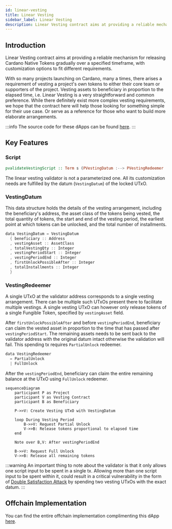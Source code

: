 ```yaml
---
id: linear-vesting
title: Linear Vesting
sidebar_label: Linear Vesting
description: Linear Vesting contract aims at providing a reliable mechanism for releasing Cardano Native Tokens gradually over a specified timeframe
---
```


## Introduction

Linear Vesting contract aims at providing a reliable mechanism for releasing Cardano Native Tokens gradually over a specified timeframe, with customization options to fit different requirements.

With so many projects launching on Cardano, many a times, there arises a requirement of vesting a project's own tokens to either their core team or supporters of the project. Vesting assets to beneficiary in proportion to the elapsed time, i.e. Linear Vesting is a very straightforward and common preference. While there definitely exist more complex vesting requirements, we hope that the contract here will help those looking for something simple for their use case. Or serve as a reference for those who want to build more elaborate arrangements.

:::info
The source code for these dApps can be found [here](https://github.com/Anastasia-Labs/linear-vesting).
:::

## Key Features

### Script

```hs
pvalidateVestingScript :: Term s (PVestingDatum :--> PVestingRedeemer :--> PScriptContext :--> PUnit)
```

The linear vesting validator is not a parameterized one. All its customization needs are fulfilled by the datum (`VestingDatum`) of the locked UTxO.

### VestingDatum

This data structure holds the details of the vesting arrangement, including the beneficiary's address, the asset class of the tokens being vested, the total quantity of tokens, the start and end of the vesting period, the earliest point at which tokens can be unlocked, and the total number of installments.

```rust
data VestingDatum = VestingDatum
  { beneficiary :: Address
  , vestingAsset :: AssetClass
  , totalVestingQty :: Integer
  , vestingPeriodStart :: Integer
  , vestingPeriodEnd :: Integer
  , firstUnlockPossibleAfter :: Integer
  , totalInstallments :: Integer
  }
```

### VestingRedeemer

A single UTxO at the validator address corresponds to a single vesting arrangement. There can be multiple such UTxOs present there to facilitate multiple vestings. A single vesting UTxO can however only release tokens of a single Fungible Token, specified by `vestingAsset` field.

After `firstUnlockPossibleAfter` and before `vestingPeriodEnd`, beneficiary can claim the vested asset in proportion to the time that has passed after `vestingPeriodStart`. The remaining assets needs to be sent back to the validator address with the original datum intact otherwise the validation will fail. This spending tx requires `PartialUnlock` redeemer.

```rust
data VestingRedeemer
  = PartialUnlock
  | FullUnlock
```

After the `vestingPeriodEnd`, beneficiary can claim the entire remaining balance at the UTxO using `FullUnlock` redeemer.

```mermaid
sequenceDiagram
    participant P as Project
    participant V as Vesting Contract
    participant B as Beneficiary

    P->>V: Create Vesting UTxO with VestingDatum

    loop During Vesting Period
        B->>V: Request Partial Unlock
        V->>B: Release tokens proportional to elapsed time
    end

    Note over B,V: After vestingPeriodEnd

    B->>V: Request Full Unlock
    V->>B: Release all remaining tokens
```

:::warning
An important thing to note about the validator is that it only allows one script input to be spent in a single tx. Allowing more than one script input to be spent within it, could result in a critical vulnerability in the form of [Double Satisfaction Attack](https://plutus.readthedocs.io/en/latest/reference/writing-scripts/common-weaknesses/double-satisfaction.html?highlight=double#unique-outputs) by spending two vesting UTxOs with the exact datum.
:::

## Offchain Implementation

You can find the entire offchain implementation complimenting this dApp [here](https://github.com/Anastasia-Labs/linear-vesting-offchain).
